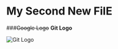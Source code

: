 # My Second New FilE

###~~Google Logo~~   **Git Logo**

  ![Git Logo](https://git-for-windows.github.io/img/git_logo.png)
